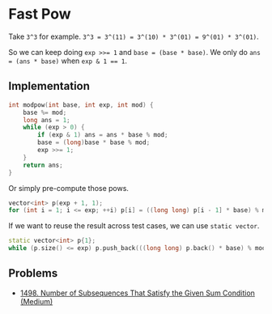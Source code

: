 # Fast Pow

Take `3^3` for example. `3^3 = 3^(11) = 3^(10) * 3^(01) = 9^(01) * 3^(01)`.

So we can keep doing `exp >>= 1` and `base = (base * base)`. We only do `ans = (ans * base)` when `exp & 1 == 1`.

## Implementation

```cpp
int modpow(int base, int exp, int mod) {
    base %= mod;
    long ans = 1;
    while (exp > 0) {
        if (exp & 1) ans = ans * base % mod;
        base = (long)base * base % mod;
        exp >>= 1;
    }
    return ans;
}
```

Or simply pre-compute those pows.

```cpp
vector<int> p(exp + 1, 1);
for (int i = 1; i <= exp; ++i) p[i] = ((long long) p[i - 1] * base) % mod;
```

If we want to reuse the result across test cases, we can use `static vector`.

```cpp
static vector<int> p{1};
while (p.size() <= exp) p.push_back(((long long) p.back() * base) % mod);
```

## Problems

* [1498. Number of Subsequences That Satisfy the Given Sum Condition \(Medium\)](https://leetcode.com/problems/number-of-subsequences-that-satisfy-the-given-sum-condition/)

